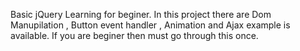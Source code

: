Basic jQuery Learning for beginer.
In this project there are Dom Manupilation , Button event handler , Animation and Ajax example is available.
If you are beginer then must go through this once.
